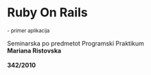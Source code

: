 # Ruby On Rails
<small> - primer aplikacija </small>

Seminarska po predmetot Programski Praktikum
<br/>
<b>Mariana Ristovska 
<br/>
<br/>
342/2010</b>
